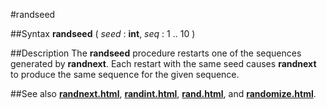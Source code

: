 
#randseed

##Syntax
**randseed** ( _seed_ : **int**, _seq_ : 1 .. 10 )



##Description
The **randseed** procedure restarts one of the sequences generated by **randnext**. Each restart with the same seed causes **randnext** to produce the same sequence for the given sequence.



##See also
**[randnext.html](randnext)**, **[randint.html](randint)**, **[rand.html](rand)**, and **[randomize.html](randomize)**.


